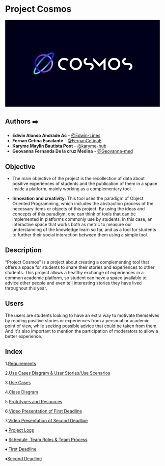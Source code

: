 # Project Cosmos

![Logo](https://github.com/Edwin-Lines/Project-Cosmos/blob/Second-Deadline/Resources/Images/ProjectCosmos_LogoBeta.png)

## Authors ✒️
* **Edwin Alonso Andrade Ac** - [@Edwin-Lines](https://github.com/Edwin-Lines "@Edwin-Lines")
* **Fernan Cetina Escalante** - [@FernanCetinaE](https://github.com/FernanCetinaE "@FernanCetinaE") 
* **Karyme Maylin Bautista Poot** - [@karyme-hub](https://github.com/karyme-hub "@karyme-hub")
* **Geovanna Fernanda De la cruz Medina** - [@Geovanna-med](https://github.com/Geovanna-med "@Geovanna-med")

## Objective
* The main objective of the project is the recollection of data about positive experiences of students and the publication of them in a space inside a platform, mainly working as a complementary tool.

* **Innovation and creativity:** This tool uses the paradigm of Object Oriented Programming, which includes the abstraction process of the necessary items or objects of this project. By using the ideas and concepts of this paradigm, one can think of tools that can be implemented in platforms commonly use by students, in this case, an interactive space that works both as metric to measure our understanding of the knowledge learn so far, and as a tool for students to further their social interaction between them using a simple tool.


## Description
“Project Cosmos” is a project about creating a complementing tool that offers a space for students to share their stories and experiences to other students. This project allows a healthy exchange of experiences in a common academic platform, so student can have a space available to advice other people and even tell interesting stories they have lived throughout this year.

## Users
The users are students looking to have an extra way to motivate themselves by reading positive stories or experiences from a personal or academic point of view, while seeking possible advice that could be taken from them. And it's also important to mention the participation of moderators to allow a better experience.

## Index
1.[Requirements](https://github.com/Edwin-Lines/Project-Cosmos/blob/Second-Deadline/Documentation/Requirements/Requirements.md "Requirements")

2.[Use Cases Diagram & User Stories/Use Scenarios](https://github.com/Edwin-Lines/Project-Cosmos/tree/Second-Deadline/Documentation/Use%20Cases%20Diagram%2C%20User%20Stories%20%26%20Use%20Scenarios "Use Cases Diagram & User Stories/Use Scenarios")

3.[Use Cases](https://github.com/Edwin-Lines/Project-Cosmos/blob/Second-Deadline/Documentation/Use%20Cases%20Diagram%2C%20User%20Stories%20%26%20Use%20Scenarios/USE%20CASE%201.pdf.pdf "Use Cases")

4.[Class Diagram](https://github.com/Edwin-Lines/Project-Cosmos/blob/Second-Deadline/Documentation/Prototypes%20and%20Resources/Class%20Diagram.md "Class Diagram")

5.[Prototypes and Resources](https://github.com/Edwin-Lines/Project-Cosmos/tree/Second-Deadline/Documentation/Prototypes%20and%20Resources "Prototypes and Resources")

6.[Video Presentation of First Deadline](https://youtu.be/SEaFV820FSQ "Video Presentation")

7.[Video Presentation of Second Deadline](https://www.youtube.com/watch?v=Q4KA9vgYj90 "Video Presentation")

♦ [Project Logs](https://github.com/Edwin-Lines/Project-Cosmos/tree/Second-Deadline/Documentation/Project%20Logs "Project Logs")

♦ [Schedule, Team Roles & Team Process](https://github.com/Edwin-Lines/Project-Cosmos/tree/Second-Deadline/Documentation/Schedule%2C%20Team%20Roles%20%26%20Team%20Process "Schedule, Team Roles & Team Process")

♦ [First Deadline](https://github.com/Edwin-Lines/Project-Cosmos/blob/Second-Deadline/Documentation/First%20Deadline.md "First Deadline")

♦[Second Deadline](https://github.com/Edwin-Lines/Project-Cosmos/blob/Second-Deadline/Documentation/Second%20Deadline.md "Second Deadline")

